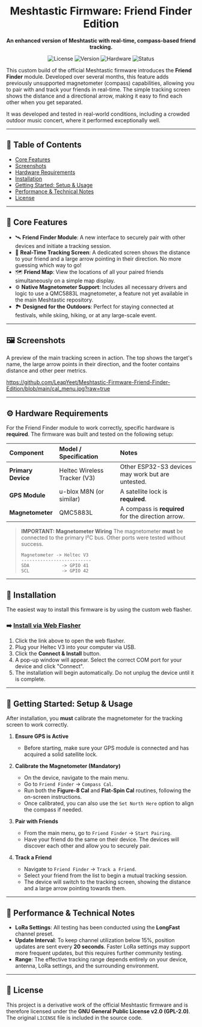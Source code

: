<div align="center">

# Meshtastic Firmware: Friend Finder Edition



**An enhanced version of Meshtastic with real-time, compass-based friend tracking.**

</div>

<div align="center">

![License](https://img.shields.io/badge/License-GPL--2.0-blue.svg)
![Version](https://img.shields.io/badge/Version-2.7.x--FF-brightgreen)
![Hardware](https://img.shields.io/badge/Tested_On-Heltec_V3-orange)
![Status](https://img.shields.io/badge/Status-Community_Beta-yellow)

</div>

This custom build of the official Meshtastic firmware introduces the **Friend Finder** module. Developed over several months, this feature adds previously unsupported magnetometer (compass) capabilities, allowing you to pair with and track your friends in real-time. The simple tracking screen shows the distance and a directional arrow, making it easy to find each other when you get separated.

It was developed and tested in real-world conditions, including a crowded outdoor music concert, where it performed exceptionally well.

---

## 📖 Table of Contents

- [Core Features](#-core-features)
- [Screenshots](#-screenshots)
- [Hardware Requirements](#️-hardware-requirements)
- [Installation](#-installation)
- [Getting Started: Setup & Usage](#-getting-started-setup--usage)
- [Performance & Technical Notes](#-performance--technical-notes)
- [License](#-license)

---

## 🎯 Core Features

-   🛰️ **Friend Finder Module**: A new interface to securely pair with other devices and initiate a tracking session.
-   🧭 **Real-Time Tracking Screen**: A dedicated screen shows the distance to your friend and a large arrow pointing in their direction. No more guessing which way to go!
-   🗺️ **Friend Map**: View the locations of all your paired friends simultaneously on a simple map display.
-   ⚙️ **Native Magnetometer Support**: Includes all necessary drivers and logic to use a QMC5883L magnetometer, a feature not yet available in the main Meshtastic repository.
-   🏞️ **Designed for the Outdoors**: Perfect for staying connected at festivals, while skiing, hiking, or at any large-scale event.

---

## 🖼️ Screenshots

A preview of the main tracking screen in action. The top shows the target's name, the large arrow points in their direction, and the footer contains distance and other peer metrics.

https://github.com/LeapYeet/Meshtastic-Firmware-Friend-Finder-Edition/blob/main/cal_menu.jpg?raw=true


---

## ⚙️ Hardware Requirements

For the Friend Finder module to work correctly, specific hardware is **required**. The firmware was built and tested on the following setup:

| Component | Model / Specification | Notes |
| :--- | :--- | :--- |
| **Primary Device**| Heltec Wireless Tracker (V3) | Other ESP32-S3 devices may work but are untested. |
| **GPS Module** | u-blox M8N (or similar) | A satellite lock is **required**. |
| **Magnetometer** | QMC5883L | A compass is **required** for the direction arrow. |

> **IMPORTANT: Magnetometer Wiring**
> The magnetometer **must** be connected to the primary I²C bus. Other ports were tested without success.
> ```text
> Magnetometer -> Heltec V3
> --------------------------
> SDA            -> GPIO 41
> SCL            -> GPIO 42
> ```

---

## 💾 Installation

The easiest way to install this firmware is by using the custom web flasher.

### **➡️ [Install via Web Flasher](https://your-url-here.github.io/your-repo/)**

1.  Click the link above to open the web flasher.
2.  Plug your Heltec V3 into your computer via USB.
3.  Click the **Connect & Install** button.
4.  A pop-up window will appear. Select the correct COM port for your device and click "Connect".
5.  The installation will begin automatically. Do not unplug the device until it is complete.

---

## 🚀 Getting Started: Setup & Usage

After installation, you **must** calibrate the magnetometer for the tracking screen to work correctly.

1.  **Ensure GPS is Active**
    * Before starting, make sure your GPS module is connected and has acquired a solid satellite lock.

2.  **Calibrate the Magnetometer (Mandatory)**
    * On the device, navigate to the main menu.
    * Go to `Friend Finder` -> `Compass Cal`.
    * Run both the **Figure-8 Cal** and **Flat-Spin Cal** routines, following the on-screen instructions.
    * Once calibrated, you can also use the `Set North Here` option to align the compass if needed.

3.  **Pair with Friends**
    * From the main menu, go to `Friend Finder` -> `Start Pairing`.
    * Have your friend do the same on their device. The devices will discover each other and allow you to securely pair.

4.  **Track a Friend**
    * Navigate to `Friend Finder` -> `Track a Friend`.
    * Select your friend from the list to begin a mutual tracking session.
    * The device will switch to the tracking screen, showing the distance and a large arrow pointing towards them.

---

## 📡 Performance & Technical Notes

-   **LoRa Settings**: All testing has been conducted using the **LongFast** channel preset.
-   **Update Interval**: To keep channel utilization below 15%, position updates are sent every **20 seconds**. Faster LoRa settings may support more frequent updates, but this requires further community testing.
-   **Range**: The effective tracking range depends entirely on your device, antenna, LoRa settings, and the surrounding environment.

---

## 📜 License

This project is a derivative work of the official Meshtastic firmware and is therefore licensed under the **GNU General Public License v2.0 (GPL-2.0)**. The original `LICENSE` file is included in the source code.
